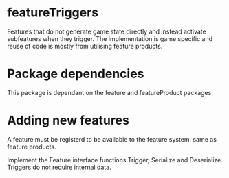 featureTriggers
===============

Features that do not generate game state directly and instead activate subfeatures when they trigger. The implementation is game specific and
reuse of code is mostly from utilising feature products.


Package dependencies
====================

This package is dependant on the feature and featureProduct packages.


Adding new features
===================

A feature must be registerd to be available to the feature system, same as feature products.

Implement the Feature interface functions Trigger, Serialize and Deserialize. Triggers do not require internal data.